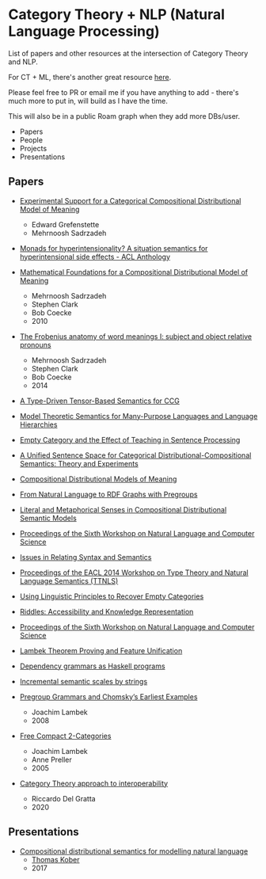 # Category Theory + NLP (Natural Language Processing)


List of papers and other resources at the intersection of Category Theory and NLP.

For CT + ML, there's another great resource [here](https://github.com/bgavran/Category_Theory_Machine_Learning).

Please feel free to PR or email me if you have anything to add - there's much more to put in, will build as I have the time.

This will also be in a public Roam graph when they add more DBs/user.

- Papers
- People
- Projects
- Presentations


## Papers

* [Experimental Support for a Categorical Compositional Distributional Model of Meaning](https://www.aclweb.org/anthology/D11-1129.pdf)
  * Edward Grefenstette
  * Mehrnoosh Sadrzadeh

* [Monads for hyperintensionality? A situation semantics for hyperintensional side effects - ACL Anthology](https://www.aclweb.org/anthology/W19-1104/)
* [Mathematical Foundations for a Compositional Distributional Model of Meaning](https://arxiv.org/abs/1003.4394)
  * Mehrnoosh Sadrzadeh
  * Stephen Clark 
  * Bob Coecke
  * 2010

* [The Frobenius anatomy of word meanings I: subject and object relative pronouns](https://arxiv.org/abs/1404.5278)
  * Mehrnoosh Sadrzadeh
  * Stephen Clark 
  * Bob Coecke
  * 2014



* [A Type-Driven Tensor-Based Semantics for CCG](https://www.aclweb.org/anthology/W14-1406/)
* [Model Theoretic Semantics for Many-Purpose Languages and Language Hierarchies](https://www.aclweb.org/anthology/C80-1031/)
* [Empty Category and the Effect of Teaching in Sentence Processing](https://www.aclweb.org/anthology/Y03-1051/)
* [A Unified Sentence Space for Categorical Distributional-Compositional Semantics: Theory and Experiments](https://www.aclweb.org/anthology/C12-2054/)
* [Compositional Distributional Models of Meaning](https://www.aclweb.org/anthology/C16-3001/)
* [From Natural Language to RDF Graphs with Pregroups](https://www.aclweb.org/anthology/W14-1407/)
* [Literal and Metaphorical Senses in Compositional Distributional Semantic Models](https://www.aclweb.org/anthology/P16-1018/)
* [Proceedings of the Sixth Workshop on Natural Language and Computer Science](https://www.aclweb.org/anthology/volumes/W19-11/)
* [Issues in Relating Syntax and Semantics](https://www.aclweb.org/anthology/C88-1057/)
* [Proceedings of the EACL 2014 Workshop on Type Theory and Natural Language Semantics (TTNLS)](https://www.aclweb.org/anthology/volumes/W14-14/)
* [Using Linguistic Principles to Recover Empty Categories](https://www.aclweb.org/anthology/P04-1082/)
* [Riddles: Accessibility and Knowledge Representation](https://www.aclweb.org/anthology/C92-4176/)
* [Proceedings of the Sixth Workshop on Natural Language and Computer Science](https://www.aclweb.org/anthology/W19-1100/)
* [Lambek Theorem Proving and Feature Unification](https://www.aclweb.org/anthology/E89-1026/)
* [Dependency grammars as Haskell programs](https://www.aclweb.org/anthology/W16-6310/)
* [Incremental semantic scales by strings](https://www.aclweb.org/anthology/W14-1408/)


* [Pregroup Grammars and Chomsky’s Earliest Examples](https://link.springer.com/content/pdf/10.1007/s10849-007-9053-2.pdf)
  * Joachim Lambek
  * 2008
  
* [Free Compact 2-Categories](https://citeseerx.ist.psu.edu/viewdoc/download?doi=10.1.1.102.733&rep=rep1&type=pdf)
  * Joachim Lambek
  * Anne Preller
  * 2005

* [Category Theory approach to interoperability](https://arxiv.org/pdf/2005.06872v2.pdf)
  * Riccardo Del Gratta
  * 2020

## Presentations
* [Compositional distributional semantics for modelling natural language](https://www.youtube.com/watch?v=hTmKoHJw3Mg)
  * [Thomas Kober](https://github.com/tttthomasssss)
  * 2017

